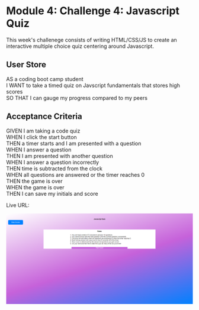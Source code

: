 # Module 4: Challenge 4: Javascript Quiz

This week's challenege consists of writing HTML/CSS/JS to create an interactive multiple choice quiz centering around Javascript.

## User Store

AS a coding boot camp student  
I WANT to take a timed quiz on Javscript fundamentals that stores high scores  
SO THAT I can gauge my progress compared to my peers

## Acceptance Criteria

GIVEN I am taking a code quiz  
WHEN I click the start button  
THEN a timer starts and I am presented with a question  
WHEN I answer a question  
THEN I am presented with another question  
WHEN I answer a question incorrectly  
THEN time is subtracted from the clock  
WHEN all questions are answered or the timer reaches 0  
THEN the game is over  
WHEN the game is over  
THEN I can save my initials and score

Live URL:

![Site capture](./sitecapture.png)